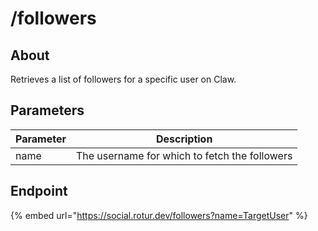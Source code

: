 # /followers

## About

Retrieves a list of followers for a specific user on Claw.

## Parameters

| Parameter | Description |
| --------- | ----------- |
| name      | The username for which to fetch the followers |

## Endpoint

{% embed url="https://social.rotur.dev/followers?name=TargetUser" %}
